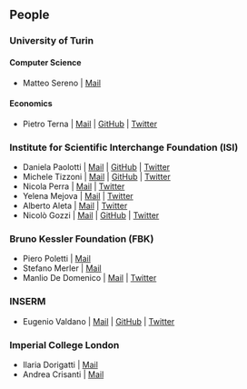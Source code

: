 ## People 

### University of Turin 
#### Computer Science 
* Matteo Sereno | [Mail](matteo.sereno@unito.it) 
#### Economics
* Pietro Terna | [Mail](pietro.terna@unito.it) | [GitHub](https://github.com/terna) | [Twitter](https://twitter.com/@pietroterna)

### Institute for Scientific Interchange Foundation (ISI)
* Daniela Paolotti | [Mail](daniela.paolotti@isi.it) | [GitHub](https://github.com/danielapaolotti) | [Twitter](https://twitter.com/danielapaolotti)
* Michele Tizzoni | [Mail](michele.tizzoni@isi.it) | [GitHub](https://github.com/micheletizzoni) | [Twitter](https://twitter.com/mtizzoni)
* Nicola Perra | [Mail](nicolaperra@gmail.com) | [Twitter](https://twitter.com/net_science)
* Yelena Mejova | [Mail](yelena.mejova@gmail.com) | [Twitter](https://twitter.com/yelenamejova)
* Alberto Aleta | [Mail](yelena.mejova@gmail.com) | [Twitter](https://twitter.com/yelenamejova)
* Nicolò Gozzi | [Mail]( N.Gozzi@gre.ac.uk) | [GitHub](https://github.com/ngozzi) | [Twitter](https://twitter.com/gozzi_nicolo)

### Bruno Kessler Foundation (FBK)
* Piero Poletti | [Mail](poletti@fbk.eu) 
* Stefano Merler | [Mail](merler@fbk.eu)
* Manlio De Domenico | [Mail](mdedomenico@fbk.eu) | [Twitter](https://twitter.com/manlius84)

### INSERM
* Eugenio Valdano | [Mail](eugenio.valdano@gmail.com) | [GitHub](https://github.com/eugenio-valdano) | [Twitter](https://twitter.com/eugeValdano)

### Imperial College London 
* Ilaria Dorigatti | [Mail](i.dorigatti@imperial.ac.uk)
* Andrea Crisanti | [Mail](a.drcrisanti@imperial.ac.uk)
